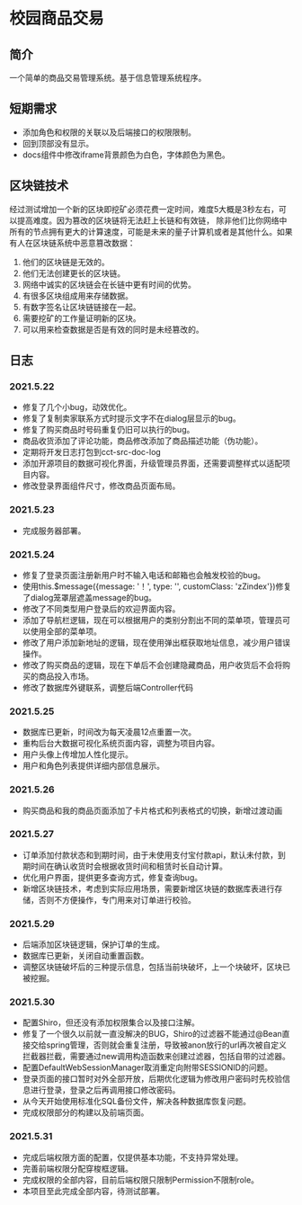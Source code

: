 # 校园商品交易
## 简介
一个简单的商品交易管理系统。基于信息管理系统程序。 

## 短期需求
- 添加角色和权限的关联以及后端接口的权限限制。
- 回到顶部没有显示。
- docs组件中修改iframe背景颜色为白色，字体颜色为黑色。

## 区块链技术
经过测试增加一个新的区块即挖矿必须花费一定时间，难度5大概是3秒左右，可以提高难度。因为篡改的区块链将无法赶上长链和有效链，
除非他们比你网络中所有的节点拥有更大的计算速度，可能是未来的量子计算机或者是其他什么。如果有人在区块链系统中恶意篡改数据：
1. 他们的区块链是无效的。
2. 他们无法创建更长的区块链。
3. 网络中诚实的区块链会在长链中更有时间的优势。
4. 有很多区块组成用来存储数据。
5. 有数字签名让区块链链接在一起。
6. 需要挖矿的工作量证明新的区块。
7. 可以用来检查数据是否是有效的同时是未经篡改的。

## 日志
### 2021.5.22
- 修复了几个小bug，动效优化。
- 修复了复制卖家联系方式时提示文字不在dialog层显示的bug。
- 修复了购买商品时号码重复仍旧可以执行的bug。
- 商品收货添加了评论功能，商品修改添加了商品描述功能（伪功能）。
- 定期将开发日志打包到cct-src-doc-log
- 添加开源项目的数据可视化界面，升级管理员界面，还需要调整样式以适配项目内容。
- 修改登录界面组件尺寸，修改商品页面布局。

### 2021.5.23
- 完成服务器部署。

### 2021.5.24
- 修复了登录页面注册新用户时不输入电话和邮箱也会触发校验的bug。
- 使用this.$message({message: '！', type: '', customClass: 'zZindex'})修复了dialog笼罩层遮盖message的bug。
- 修改了不同类型用户登录后的欢迎界面内容。
- 添加了导航栏逻辑，现在可以根据用户的类别分割出不同的菜单项，管理员可以使用全部的菜单项。
- 修改了用户添加新地址的逻辑，现在使用弹出框获取地址信息，减少用户错误操作。
- 修改了购买商品的逻辑，现在下单后不会创建隐藏商品，用户收货后不会将购买的商品投入市场。
- 修改了数据库外键联系，调整后端Controller代码

### 2021.5.25
- 数据库已更新，时间改为每天凌晨12点重置一次。
- 重构后台大数据可视化系统页面内容，调整为项目内容。
- 用户头像上传增加人性化提示。
- 用户和角色列表提供详细内部信息展示。

### 2021.5.26
- 购买商品和我的商品页面添加了卡片格式和列表格式的切换，新增过渡动画

### 2021.5.27
- 订单添加付款状态和到期时间，由于未使用支付宝付款api，默认未付款，到期时间在确认收货时会根据收货时间和租赁时长自动计算。
- 优化用户界面，提供更多查询方式，修复查询bug。
- 新增区块链技术，考虑到实际应用场景，需要新增区块链的数据库表进行存储，否则不方便操作，专门用来对订单进行校验。

### 2021.5.29
- 后端添加区块链逻辑，保护订单的生成。
- 数据库已更新，关闭自动重置函数。
- 调整区块链破坏后的三种提示信息，包括当前块破坏，上一个块破坏，区块已被挖掘。

### 2021.5.30
- 配置Shiro，但还没有添加权限集合以及接口注解。
- 修复了一个很久以前就一直没解决的BUG，Shiro的过滤器不能通过@Bean直接交给spring管理，否则就会重复注册，导致被anon放行的url再次被自定义拦截器拦截，需要通过new调用构造函数来创建过滤器，包括自带的过滤器。
- 配置DefaultWebSessionManager取消重定向附带SESSIONID的问题。
- 登录页面的接口暂时对外全部开放，后期优化逻辑为修改用户密码时先校验信息进行登录，登录之后再调用接口修改密码。
- 从今天开始使用标准化SQL备份文件，解决各种数据库恢复问题。
- 完成权限部分的构建以及前端页面。

### 2021.5.31
- 完成后端权限方面的配置，仅提供基本功能，不支持异常处理。
- 完善前端权限分配穿梭框逻辑。
- 完成权限的全部内容，目前后端权限只限制Permission不限制role。
- 本项目至此完成全部内容，待测试部署。
